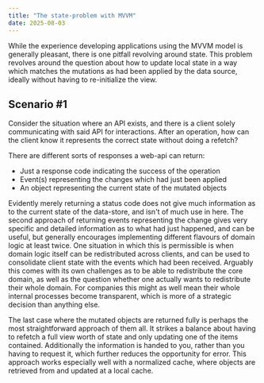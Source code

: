 ```yaml
---
title: "The state-problem with MVVM"
date: 2025-08-03
---
```


While the experience developing applications using the MVVM model is generally pleasant, there is one pitfall revolving around state. This problem revolves around the question about how to update local state in a way which matches the mutations as had been applied by the data source, ideally without having to re-initialize the view.

## Scenario #1
Consider the situation where an API exists, and there is a client solely communicating with said API for interactions. After an operation, how can the client know it represents the correct state without doing a refetch?

There are different sorts of responses a web-api can return:

- Just a response code indicating the success of the operation 
- Event(s) representing the changes which had just been applied
- An object representing the current state of the mutated objects

Evidently merely returning a status code does not give much information as to the current state of the data-store, and isn't of much use in here. The second approach of returning events representing the change gives very specific and detailed information as to what had just happened, and can be useful, but generally encourages implementing different flavours of domain logic at least twice. One situation in which this is permissible is when domain logic itself can be redistributed across clients, and can be used to consolidate client state with the events which had been received. Arguably this comes with its own challenges as to be able to redistribute the core domain, as well as the question whether one actually wants to redistribute their whole domain. For companies this might as well mean their whole internal processes become transparent, which is more of a strategic decision than anything else.

The last case where the mutated objects are returned fully is perhaps the most straightforward approach of them all. It strikes a balance about having to refetch a full view worth of state and only updating one of the items contained. Additionally the information is handed to you, rather than you having to request it, which further reduces the opportunity for error. This approach works especially well with a normalized cache, where objects are retrieved from and updated at a local cache.